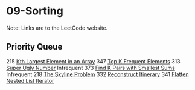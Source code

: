 # 09-Sorting
Note: Links are to the LeetCode website.
## Priority Queue
215 [Kth Largest Element in an Array](https://leetcode.com/problems/kth-largest-element-in-an-array/description/)
347 [Top K Frequent Elements](https://leetcode.com/problems/top-k-frequent-elements/description/)
313 [Super Ugly Number](https://leetcode.com/problems/super-ugly-number/description/) Infrequent
373 [Find K Pairs with Smallest Sums](https://leetcode.com/problems/find-k-pairs-with-smallest-sums/description/) Infrequent
218 [The Skyline Problem](https://leetcode.com/problems/the-skyline-problem/description/)
332 [Reconstruct Itinerary](https://leetcode.com/problems/reconstruct-itinerary/description/)
341 [Flatten Nested List Iterator](https://leetcode.com/problems/flatten-nested-list-iterator/)
